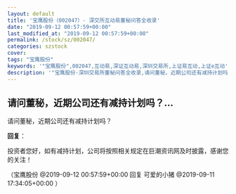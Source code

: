 ```yaml
---
layout: default
title: '宝鹰股份（002047）- 深交所互动易董秘问答全收录'
date: "2019-09-12 00:57:59+00:00"
last_modified_at: "2019-09-12 00:57:59+00:00"
permalink: /stock/sz/002047/
categories: szstock
cover: 
tags: "宝鹰股份"
keywords: '"宝鹰股份",002047,互动易,深证互动易,深圳交易所,上证易互动,上证e互动'
description: '"宝鹰股份-深圳交易所董秘问答全收录,请问董秘，近期公司还有减持计划吗？"'
---
```


## 请问董秘，近期公司还有减持计划吗？...

请问董秘，近期公司还有减持计划吗？

**回复**：

投资者您好，如有减持计划，公司将按照相关规定在巨潮资讯网及时披露，感谢您的关注！ 

（宝鹰股份  @2019-09-12 00:57:59+00:00 回复 可爱的小猪  @2019-09-11 17:34:05+00:00 ）

